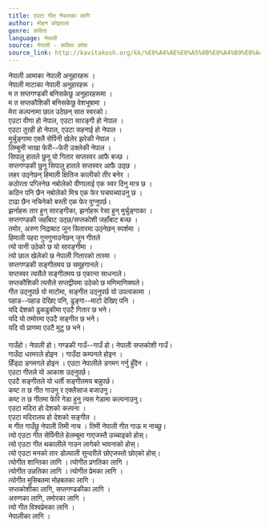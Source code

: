 ```yaml
---
title: एउटा गीत नेपालका लागि
author: मोहन कोइराला
genre: कविता
language: नेपाली
source: नेपाली - कविता कोश
source_link: http://kavitakosh.org/kk/%E0%A4%AE%E0%A5%8B%E0%A4%B9%E0%A4%A8_%E0%A4%95%E0%A5%8B%E0%A4%87%E0%A4%B0%E0%A4%BE%E0%A4%B2%E0%A4%BE
---
```


नेपाली आमाका नेपाली अनुहारहरू ।  
नेपाली माटाका नेपाली अनुहारहरू ।  
म त सप्तगण्डकी बनिसकेछु अनुहारहरूमा ।  
म त सप्तकौशिकी बनिसकेछु वेशभूषामा ।  
मेरा कल्पनामा छाल उठेछन् सात स्वरको।  
एउटा वीणा हो नेपाल, एउटा सारङ्गी हो नेपाल ।  
एउटा तुरही हो नेपाल, एउटा सहनाई हो नेपाल ।  
मुर्चुङ्गामा एक्लै सेर्पिनी खेलेर झरेकी नेपाल ।  
लिम्बुनी भाखा फेरी--फेरी उक्लेकी नेपाल ।  
सिपालु हातले छुनू यो गितार सप्तस्वर आफै बज्छ ।  
सप्तगण्डकी छुनू सिपालु हातले सप्तस्वर आफै उठ्छ ।  
लहर उठ्नेछन् हिमाली क्षितिज कालीको तीर बनेर ।  
कठोरता पग्लिनेछ नबोलेको वीणालाई एक स्वर दिनु मात्र छ ।  
कठिन पनि छैन नबोलेको मित्र एक फेर घचघच्याउनु छ ।  
टाढा छैन नचिनेको बस्ती एक फेर पुग्नुपर्छ।  
झर्नाहरू तार हुन् सारङ्गीका, झर्नाहरू रेसा हुन् मुर्चुङ्गाका ।  
सप्तगण्डकी जहाँबाट उठ्छ/सप्तकोशी जहाँबाट बज्छ ।  
तमोर, अरुण निद्राबाट जुन सितारमा उठ्नेछन् स्पर्शमा ।  
हिमाली पहरा गुनगुनाउनेछन् जुन गीतले  
त्यो पानी उठेको छ यो सारङ्गीमा ।  
त्यो छाल खेलेको छ नेपाली गितारको तारमा ।  
सप्तगण्डकी सङ्गीतमय छ समूहगानले।  
सप्तस्वर त्यसैले सङ्गीतमय छ एकान्त साधनाले।  
सप्तकौशिकी त्यसैले सप्तद्वीपमा उठेको छ मणिमाणिक्यले।  
गीत उठ्नुपर्छ यो माटोमा, सङ्गीत उठ्नुपर्छ यो उपत्यकामा ।  
पहाड--पहाड देखिए पनि, ढुङ्गा--माटो देखिए पनि ।  
यदि देशको ढुकढुकीमा एउटै गितार छ भने।  
यदि यो तमोरमा एउटै सङ्गीत छ भने।  
यदि यो प्राणमा एउटै मुटु छ भने।  
   
गाउँहो। नेपाली हो। गण्डकी गाउँ--गाउँ हो। नेपाली सप्तकोशी गाउँ।  
गाउँदा धरमरले होइन । गाउँदा कम्पनले होइन ।  
हिँड्दा डगमगले होइन । एउटा नेपालीले डगमग गर्नु हुँदैन ।  
एउटा गीतले यो आकाश उठ्नुपर्छ।  
एउटै सङ्गीतले यो धर्ती सङ्गीतमय बन्नुपर्छ।  
कष्ट त छ गीत गाउनु र एक्लैसाज बजाउनु।  
कष्ट त छ गीतमा फेरि गेडा हुनु त्यस गेडामा कल्पनाउनु।  
एउटा मदिरा हो देशको कल्पना ।  
एउटा मदिरालय हो देशको सङ्गीत ।  
म गीत गाउँछु नेपाली तिमी नाच । तिमी नेपाली गीत गाऊ म नाच्छु।  
त्यो एउटा गीत सेर्पिनीले हेलम्बूमा गाएजस्तै उच्चाइको होस्।  
त्यो एउटा गीत थकालीले गाउन लागेको भावनाको होस्।  
त्यो एउटा मनको तार डोल्पाली सुन्दरीले छोएजस्तो छोएको होस्।  
त्योगीत शान्तिका लागि । त्योगीत प्रगतिका लागि ।  
त्योगीत उन्नतिका लागि । त्योगीत प्रेमका लागि ।  
त्योगीत मुसिबतमा मोहबतका लागि ।  
सप्तकोशीका लागि, सप्तगण्डकीका लागि ।  
अरुणका लागि, तमोरका लागि ।  
त्यो गीत विश्वप्रेमका लागि ।  
नेपालीका लागि ।
